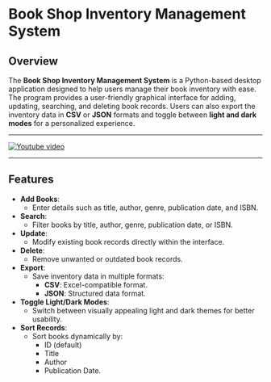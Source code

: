 # Book Shop Inventory Management System

## Overview
The **Book Shop Inventory Management System** is a Python-based desktop application designed to help users manage their book inventory with ease. The program provides a user-friendly graphical interface for adding, updating, searching, and deleting book records. Users can also export the inventory data in **CSV** or **JSON** formats and toggle between **light and dark modes** for a personalized experience.

---

[![Youtube video](https://cdn.prod.website-files.com/65fabbf8f7f7323a634a308c/6697a8762cb0c771d20de2c8_Group%201171275865.svg)](https://youtu.be/lN5jc3w8RbQ?si=5FyvFxQDi9XhQG5h)

---

## Features
- **Add Books**:
  - Enter details such as title, author, genre, publication date, and ISBN.
- **Search**:
  - Filter books by title, author, genre, publication date, or ISBN.
- **Update**:
  - Modify existing book records directly within the interface.
- **Delete**:
  - Remove unwanted or outdated book records.
- **Export**:
  - Save inventory data in multiple formats:
    - **CSV**: Excel-compatible format.
    - **JSON**: Structured data format.
- **Toggle Light/Dark Modes**:
  - Switch between visually appealing light and dark themes for better usability.
- **Sort Records**:
  - Sort books dynamically by:
    - ID (default)
    - Title
    - Author
    - Publication Date.
   
